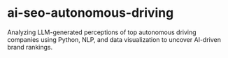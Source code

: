 # ai-seo-autonomous-driving
 Analyzing LLM-generated perceptions of top autonomous driving companies using Python, NLP, and data visualization to uncover AI-driven brand rankings.
